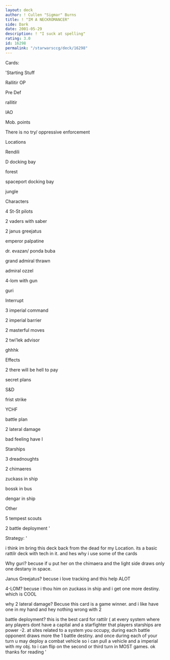 ```yaml
---
layout: deck
author: ! Cullen "Sigmar" Burns
title: ! "IM A NECKROMANCER"
side: Dark
date: 2001-05-29
description: ! "I suck at spelling"
rating: 3.0
id: 16298
permalink: "/starwarsccg/deck/16298"
---
```

Cards: 

'Starting Stuff

Rallitir OP

Pre Def

rallitir

IAO

Mob. points

There is no try/ oppressive enforcement


Locations

Rendili

D docking bay

forest

spaceport docking bay

jungle


Characters

4 St-St pilots

2 vaders with saber

2 janus greejatus

emperor palpatine

dr. evazan/ ponda buba

grand admiral thrawn

admiral ozzel

4-lom with gun

guri


Interrupt

3 imperial command

2 imperial barrier

2 masterful moves

2 twi’lek advisor

ghhhk


Effects

2 there will be hell to pay

secret plans

S&D

frist strike

YCHF

battle plan

2 lateral damage

bad feeling have I


Starships

3 dreadnoughts

2 chimaeres

zuckass in ship

bossk in bus

dengar in ship


Other

5 tempest scouts

2 battle deployment '

Strategy: '

i think im bring this deck back from the dead for my Location. its a basic rattilr deck with tech in it. and hes why i use some of the cards

Why guri? becuse if u put her on the chimaera and the light side draws only one destany in space.

Janus Greejatus? becuse i love tracking and this help ALOT

4-LOM? becuse i thou him on zuckass in ship and i get one more destiny. which is COOL

why 2 lateral damage? Becuse this card is a game winner. and i like have one in my hand and hey nothing wrong with 2

battle deployment? this is the best card for rattilr ( at every system where any players dont have a capital and a starfighter that players starships are power -2. at sites related to a system you occupy, during each battle opponent draws more the 1 battle destiny. and once during each of your turn u may deploy a combat vehicle so i can pull a vehicle and a imperial with my obj. to i can flip on the second or third turn in MOST games. ok thanks for reading '
